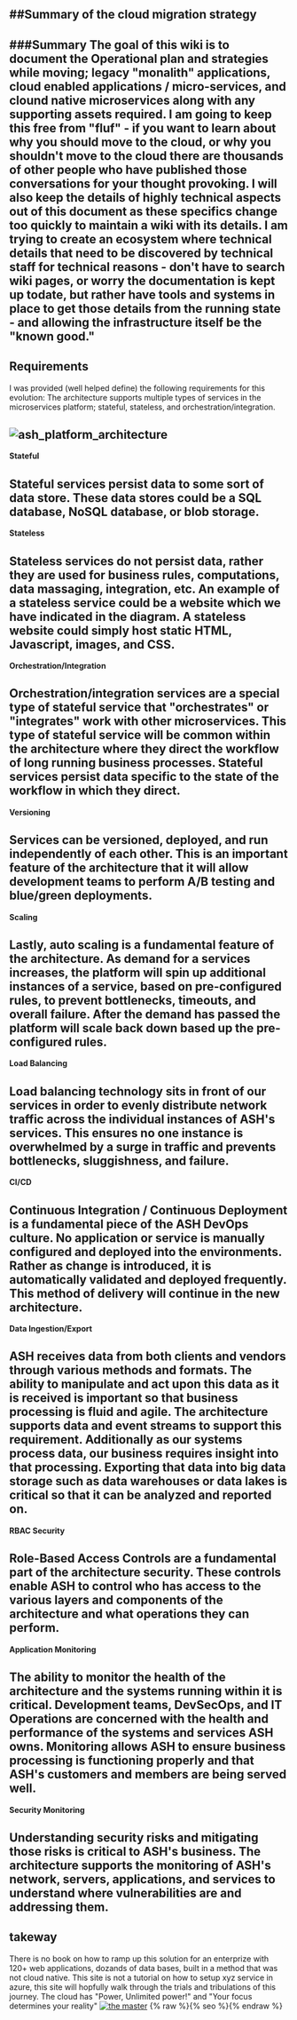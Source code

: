 ##Summary of the cloud migration strategy 
---
###Summary
The goal of this wiki is to document the Operational plan and strategies while moving; legacy "monalith" applications, cloud enabled applications / micro-services, and clound native microservices along with any supporting assets required.  I am going to keep this free from "fluf" - if you want to learn about why you should move to the cloud, or why you shouldn't move to the cloud there are thousands of other people who have published those conversations for your thought provoking. I will also keep the details of highly technical aspects out of this document as these specifics change too quickly to maintain a wiki with its details. I am trying to create an ecosystem where technical details that need to be discovered by technical staff for technical reasons - don't have to search wiki pages, or worry the documentation is kept up todate, but rather have tools and systems in place to get those details from the running state - and allowing the infrastructure itself be the "known good."
---
## Requirements 

I was provided (well helped define) the following requirements for this evolution:
The architecture supports multiple types of services in the microservices platform; stateful, stateless, and orchestration/integration.

![ash_platform_architecture](https://stdsoinventory0001.blob.core.windows.net/mdwikiimages/ASH-platform-architecture.png)
---
**Stateful**

Stateful services persist data to some sort of data store. These data stores could be a SQL database, NoSQL database, or blob storage.
---
**Stateless**

Stateless services do not persist data, rather they are used for business rules, computations, data massaging, integration, etc. An example of a stateless service could be a website which we have indicated in the diagram. A stateless website could simply host static HTML, Javascript, images, and CSS.
---
**Orchestration/Integration**

Orchestration/integration services are a special type of stateful service that "orchestrates" or "integrates" work with other microservices. This type of stateful service will be common within the architecture where they direct the workflow of long running business processes. Stateful services persist data specific to the state of the workflow in which they direct.
---
**Versioning**

Services can be versioned, deployed, and run independently of each other. This is an important feature of the architecture that it will allow development teams to perform A/B testing and blue/green deployments.
---
**Scaling**

Lastly, auto scaling is a fundamental feature of the architecture. As demand for a services increases, the platform will spin up additional instances of a service, based on pre-configured rules, to prevent bottlenecks, timeouts, and overall failure. After the demand has passed the platform will scale back down based up the pre-configured rules.
---
**Load Balancing**

Load balancing technology sits in front of our services in order to evenly distribute network traffic across the individual instances of ASH's services. This ensures no one instance is overwhelmed by a surge in traffic and prevents bottlenecks, sluggishness, and failure.
---
**CI/CD**

Continuous Integration / Continuous Deployment is a fundamental piece of the ASH DevOps culture. No application or service is manually configured and deployed into the environments. Rather as change is introduced, it is automatically validated and deployed frequently. This method of delivery will continue in the new architecture.
---
**Data Ingestion/Export**

ASH receives data from both clients and vendors through various methods and formats. The ability to manipulate and act upon this data as it is received is important so that business processing is fluid and agile. The architecture supports data and event streams to support this requirement. Additionally as our systems process data, our business requires insight into that processing. Exporting that data into big data storage such as data warehouses or data lakes is critical so that it can be analyzed and reported on.
---
**RBAC Security**

Role-Based Access Controls are a fundamental part of the architecture security. These controls enable ASH to control who has access to the various layers and components of the architecture and what operations they can perform.
---
**Application Monitoring**

The ability to monitor the health of the architecture and the systems running within it is critical. Development teams, DevSecOps, and IT Operations are concerned with the health and performance of the systems and services ASH owns. Monitoring allows ASH to ensure business processing is functioning properly and that ASH's customers and members are being served well.
---
**Security Monitoring**

Understanding security risks and mitigating those risks is critical to ASH's business. The architecture supports the monitoring of ASH's network, servers, applications, and services to understand where vulnerabilities are and addressing them.
---
## takeway

There is no book on how to ramp up this solution for an enterprize with 120+ web applications, dozands of data bases, built in a method that was not cloud native.  This site is not a tutorial on how to setup xyz service in azure, this site will hopfully walk through the trials and tribulations of this journey. The cloud has "Power, Unlimited power!" and "Your focus determines your reality"
[![the master](https://stdsoinventory0001.blob.core.windows.net/mdwikiimages/master-yoda-vector.png)](https://devopsdays.org/)
{% raw %}{% seo %}{% endraw %}